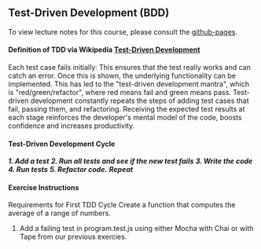 ## Test-Driven Development (BDD)

To view lecture notes for this course, please consult the [github-pages](https://code-craftsmanship-saturdays.github.io/software-testing).

#### Definition of TDD via Wikipedia [Test-Driven Development](https://en.wikipedia.org/wiki/Test-driven_development)
Each test case fails initially: This ensures that the test really works and can catch an error. Once this is shown, the underlying functionality can be implemented. This has led to the "test-driven development mantra", which is "red/green/refactor", where red means fail and green means pass. Test-driven development constantly repeats the steps of adding test cases that fail, passing them, and refactoring. Receiving the expected test results at each stage reinforces the developer's mental model of the code, boosts confidence and increases productivity.

#### Test-Driven Development Cycle
**_1. Add a test_**
**_2. Run all tests and see if the new test fails_**
**_3. Write the code_**
**_4. Run tests_**
**_5. Refactor code._**
**_Repeat_**

#### Exercise Instructions
Requirements for First TDD Cycle
Create a function that computes the average of a range of numbers.


1. Add a failing test in program.test.js using either Mocha with Chai or with Tape from our previous exercies.

